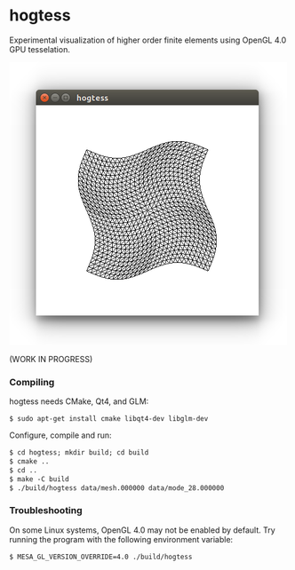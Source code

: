 # hogtess

Experimental visualization of higher order finite elements using OpenGL 4.0 GPU
tesselation.

![hogtess](https://raw.githubusercontent.com/jakubcerveny/hogtess/master/data/screenshot.png)

(WORK IN PROGRESS)

### Compiling

hogtess needs CMake, Qt4, and GLM:
```
$ sudo apt-get install cmake libqt4-dev libglm-dev 
```

Configure, compile and run:
```
$ cd hogtess; mkdir build; cd build
$ cmake ..
$ cd ..
$ make -C build
$ ./build/hogtess data/mesh.000000 data/mode_28.000000
```

### Troubleshooting

On some Linux systems, OpenGL 4.0 may not be enabled by default. Try running
the program with the following environment variable:

```
$ MESA_GL_VERSION_OVERRIDE=4.0 ./build/hogtess
```
